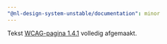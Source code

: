 ```yaml
---
"@nl-design-system-unstable/documentation": minor
---
```


Tekst [WCAG-pagina 1.4.1](/wcag/1.4.1) volledig afgemaakt.
